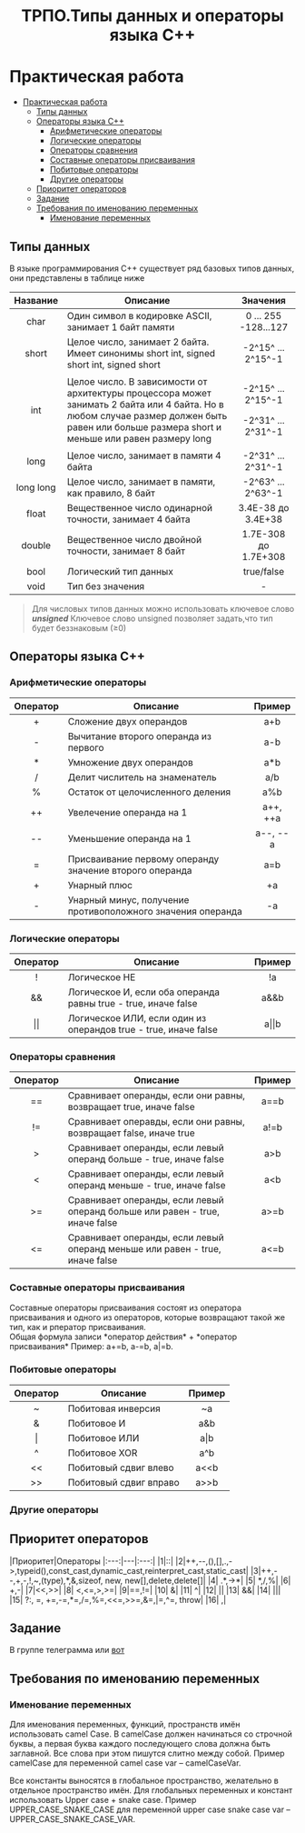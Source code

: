 <h1 align = 'center' >ТРПО.Типы данных и операторы языка С++</h1>

# Практическая работа 

- [Практическая работа](#практическая-работа)
  - [Типы данных](#типы-данных)
  - [Операторы языка С++](#операторы-языка-с)
    - [Арифметические операторы](#арифметические-операторы)
    - [Логические операторы](#логические-операторы)
    - [Операторы сравнения](#операторы-сравнения)
    - [Составные операторы присваивания](#составные-операторы-присваивания)
    - [Побитовые операторы](#побитовые-операторы)
    - [Другие операторы](#другие-операторы)
  - [Приоритет операторов](#приоритет-операторов)
  - [Задание](#задание)
  - [Требования по именованию переменных](#требования-по-именованию-переменных)
    - [Именование переменных](#именование-переменных)



## Типы данных

В языке программирования С++ существует ряд базовых типов данных, они представлены в таблице ниже

| Название | Описание | Значения |
| :--------: | -------- | :--------: |
| char| Один символ в кодировке ASCII, занимает 1 байт памяти | 0 ... 255 -128...127
|short| Целое число, занимает 2 байта. Имеет синонимы short int, signed short int, signed short |-2^15^ ... 2^15^-1
|int| Целое число. В зависимости от архитектуры процессора может занимать 2 байта или 4 байта. Но в любом случае размер должен быть равен или больше размера short и меньше или равен размеру long |<p>-2^15^ ... 2^15^-1</p>  <p>-2^31^ ... 2^31^-1</p>|
|long| Целое число, занимает в памяти 4 байта | -2^31^ ... 2^31^-1
|long long| Целое число, занимает в памяти, как правило, 8 байт |-2^63^ ... 2^63^-1 |
|float|Вещественное число одинарной точности, занимает 4 байта|3.4E-38 до 3.4E+38|
| double| Вещественное число двойной точности, занимает 8 байт|1.7E-308 до 1.7E+308|
|bool| Логический тип данных | true/false|
|void| Тип без значения |- |

> Для числовых типов данных можно использовать ключевое слово ***unsigned***
> Ключевое слово unsigned позволяет задать,что тип будет беззнаковым (≥0)





## Операторы языка С++

### Арифметические операторы

|Оператор|Описание|Пример|
|:---:|---|:---:|
|+| Сложение двух операндов | a+b|
|-| Вычитание второго операнда из первого| a-b|
|\*| Умножение двух операндов| a\*b|
|/| Делит числитель на знаменатель|a/b|
|%|Остаток от целочисленного деления|a%b|
|++|Увелечение операнда на 1|а++, ++a|
|--|Уменьшение операнда на 1|а--, --a|
|=|Присваивание первому операнду значение второго операнда|a=b|
|+|Унарный плюс|+a|
|-|Унарный минус, получение противоположного значения операнда| -a|



### Логические операторы

|Оператор|Описание|Пример|
|:---:|---|:---:|
|!|Логическое НЕ|!a|
|&&|Логическое И, если оба операнда равны true - true, иначе false|a&&b|
|\|\||Логическое ИЛИ, если один из операндов true - true, иначе false|a\|\|b|



### Операторы сравнения

|Оператор|Описание|Пример|
|:---:|---|:---:|
|==|Сравнивает операнды, если они равны, возвращает true, иначе false|a==b|
|!=|Сравнивает операвды, если они равны, возвращает false, иначе true|a!=b|
|>|Сравнивает операнды, если левый операнд больше - true, иначе false|a>b|
|<|Сравнивает операнды, если левый операнд меньше - true, иначе false |a\<b|
|>=|Сравнивает операнды, если левый операнд больше или равен - true, иначе false|a>=b|
|<=|Сравнивает операнды, если левый операнд меньше или равен - true, иначе false|a<=b|

### Составные операторы присваивания

Составные операторы присваивания состоят из оператора присваивания и одного из операторов, которые возвращают такой же тип, как и рператор присваивания.  
Общая формула записи \*оператор действия\* +  \*оператор присваивания\*
Пример: a+=b, a-=b, a|=b.

### Побитовые операторы

|Оператор|Описание|Пример|
|:---:|---|:---:|
|~|Побитовая инверсия| ~a|
|&|Побитовое И|a&b|
|\||Побитовое ИЛИ|a\|b|
|^|Побитовое XOR|a^b|
|<<|Побитовый сдвиг влево|a<<b|
|>>|Побитовый сдвиг вправо|a>>b|

### Другие операторы 

## Приоритет операторов

|Приоритет|Операторы
|:---:|---|:---:|
|1|::|
|2|++,--,(),[],.,->,typeid(),const_cast,dynamic_cast,reinterpret_cast,static_cast|
|3|++,--,+,-,!,~,(type),\*,&,sizeof, new, new[\],delete,delete[]|
|4| .\*,->\*|
|5| \*,/,%|
|6| +,-|
|7|<<,>>|
|8| <,<=,>,>=|
|9|==,!=|
|10| &|
|11| ^|
|12| \||
|13| &&|
|14| \|\||
|15| ?:, =, +=,-=,\*=,/=,%=,<<=,>>=,&=,\|=,^=, throw|
|16| ,|



## Задание 

В группе телеграмма или [вот](TASK_2.pdf)

## Требования по именованию переменных

### Именование переменных

Для именования переменных, функций, пространств имён использовать camel Case. В camelCase должен начинаться со строчной буквы, а первая буква каждого последующего слова должна быть заглавной. Все слова при этом пишутся слитно между собой.
Пример camelCase для переменной camel case var – camelCaseVar.

Все константы выносятся в глобальное пространство, желательно в отдельное пространство имён. Для глобальных переменных и констант использовать Upper case + snake case. 
Пример UPPER_CASE_SNAKE_CASE для переменной upper case snake case var – UPPER_CASE_SNAKE_CASE_VAR.


